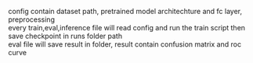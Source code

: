 config contain dataset path, pretrained model architechture and fc layer, preprocessing <br>
every train,eval,inference file will read config and run the train script then save checkpoint in runs folder path <br>
eval file will save result in folder, result contain confusion matrix and roc curve

